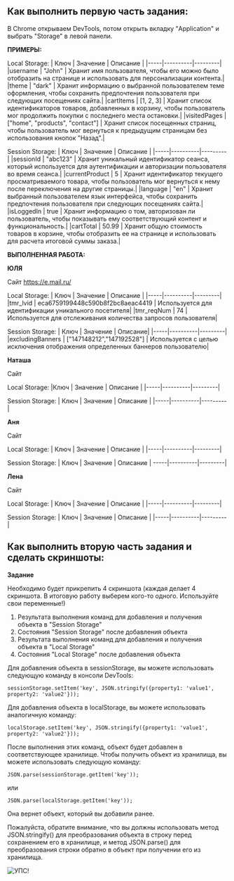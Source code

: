 ## Как выполнить первую часть задания:

В Chrome открываем DevTools, потом открыть вкладку "Application" и выбрать "Storage" в левой панели. 

**ПРИМЕРЫ:** 

Local Storage:
| Ключ | Значение | Описание |
|-----|----------|---------|
|username | "John" | Хранит имя пользователя, чтобы его можно было отобразить на странице и использовать для персонализации контента.|
|theme | "dark" | Хранит информацию о выбранной пользователем теме оформления, чтобы сохранить предпочтения пользователя при следующих посещениях сайта.|
|cartItems | [1, 2, 3] | Хранит список идентификаторов товаров, добавленных в корзину, чтобы пользователь мог продолжить покупки с последнего места остановки.|
|visitedPages | ["home", "products", "contact"] | Хранит список посещенных страниц, чтобы пользователь мог вернуться к предыдущим страницам без использования кнопок "Назад".|

Session Storage:
| Ключ | Значение | Описание |
|-----|----------|---------|
|sessionId | "abc123" | Хранит уникальный идентификатор сеанса, который используется для аутентификации и авторизации пользователя во время сеанса.|
|currentProduct | 5 | Хранит идентификатор текущего просматриваемого товара, чтобы пользователь мог вернуться к нему после переключения на другие страницы.|
|language | "en" | Хранит выбранный пользователем язык интерфейса, чтобы сохранить предпочтения пользователя при следующих посещениях сайта.|
|isLoggedIn | true | Хранит информацию о том, авторизован ли пользователь, чтобы показывать ему соответствующий контент и функциональность.|
|cartTotal | 50.99 | Хранит общую стоимость товаров в корзине, чтобы отобразить ее на странице и использовать для расчета итоговой суммы заказа.|

**ВЫПОЛНЕННАЯ РАБОТА:**

**ЮЛЯ**

Сайт https://e.mail.ru/

Local Storage:
| Ключ | Значение | Описание |
|-----|----------|---------|
|tmr_lvid | eca6759199448c590b8f2bc8aeac4419 | Используется для идентификации уникального посетителя|
|tmr_reqNum | 74 | Используется для отслеживания количества запросов пользователя|

Session Storage:
| Ключ | Значение | Описание|
|-----|----------|---------|
|excludingBanners | 	["147148212","147192528"] | Используется с целью исключения отображения определенных баннеров пользователю|

**Наташа**

Сайт

Local Storage:
|Ключ | Значение | Описание |
|-----|----------|---------|

Session Storage:
| Ключ | Значение | Описание |
|-----|----------|---------|

**Аня**

Сайт

Local Storage:
| Ключ | Значение | Описание |
|-----|----------|---------|

Session Storage:
| Ключ | Значение | Описание |
-----|----------|---------|

**Лена**

Сайт

Local Storage:
| Ключ | Значение | Описание |
|-----|----------|---------|

Session Storage:
| Ключ | Значение | Описание |
|-----|----------|---------|

## Как выполнить вторую часть задания и сделать скриншоты:

**Задание**

Необходимо будет прикрепить 4 скриншота (каждая делает 4 скриншота. В итоговую работу выберем кого-то одного. Используйте свои переменные!)

1. Результата выполнения команд для добавления и получения объекта в "Session Storage"
2. Состояния "Session Storage" после добавления объекта
3. Результата выполнения команд для добавления и получения объекта в "Local Storage"
4. Состояния "Local Storage" после добавления объекта 

Для добавления объекта в sessionStorage, вы можете использовать следующую команду в консоли DevTools:
```
sessionStorage.setItem('key', JSON.stringify({property1: 'value1', property2: 'value2'}));
```

Для добавления объекта в localStorage, вы можете использовать аналогичную команду:
```
localStorage.setItem('key', JSON.stringify({property1: 'value1', property2: 'value2'}));
```

После выполнения этих команд, объект будет добавлен в соответствующее хранилище. Чтобы получить объект из хранилища, вы можете использовать следующую команду:
```
JSON.parse(sessionStorage.getItem('key'));
```

или
```
JSON.parse(localStorage.getItem('key'));
```

Она вернет объект, который вы добавили ранее.

Пожалуйста, обратите внимание, что вы должны использовать метод JSON.stringify() для преобразования объекта в строку перед сохранением его в хранилище, и метод JSON.parse() для преобразования строки обратно в объект при получении его из хранилища.

![УПС!](https://bugaga.ru/uploads/posts/2020-03/1584546826_ikiru-3.jpg)
